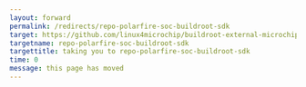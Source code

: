 ```yaml
---
layout: forward
permalink: /redirects/repo-polarfire-soc-buildroot-sdk
target: https://github.com/linux4microchip/buildroot-external-microchip
targetname: repo-polarfire-soc-buildroot-sdk
targettitle: taking you to repo-polarfire-soc-buildroot-sdk
time: 0
message: this page has moved
---
```

